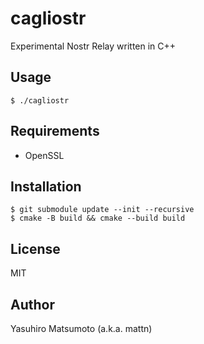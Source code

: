 # cagliostr

Experimental Nostr Relay written in C++

## Usage

```
$ ./cagliostr
```

## Requirements

* OpenSSL

## Installation

```
$ git submodule update --init --recursive
$ cmake -B build && cmake --build build
```

## License

MIT

## Author

Yasuhiro Matsumoto (a.k.a. mattn)
